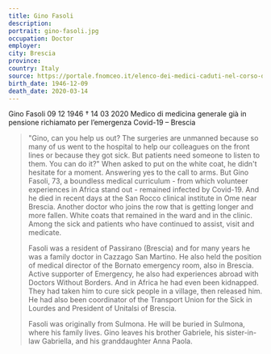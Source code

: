 ```yaml
---
title: Gino Fasoli
description: 
portrait: gino-fasoli.jpg
occupation: Doctor
employer: 
city: Brescia
province: 
country: Italy 
source: https://portale.fnomceo.it/elenco-dei-medici-caduti-nel-corso-dellepidemia-di-covid-19/, https://www.corriere.it/cronache/20_marzo_21/coronavirus-morto-medico-gino-fasoli-era-rientrato-pensione-9e7d0f66-6b35-11ea-8bdc-8d7efa0d8720.shtml
birth_date: 1946-12-09
death_date: 2020-03-14
---
```


Gino Fasoli 09 12 1946 † 14 03 2020
Medico di medicina generale già in pensione richiamato per l’emergenza Covid-19 – Brescia

> "Gino, can you help us out? The surgeries are unmanned because so many of us went to the hospital to help our colleagues on the front lines or because they got sick. But patients need someone to listen to them. You can do it?" When asked to put on the white coat, he didn't hesitate for a moment. Answering yes to the call to arms. But Gino Fasoli, 73, a boundless medical curriculum - from which volunteer experiences in Africa stand out - remained infected by Covid-19. And he died in recent days at the San Rocco clinical institute in Ome near Brescia. Another doctor who joins the row that is getting longer and more fallen. White coats that remained in the ward and in the clinic. Among the sick and patients who have continued to assist, visit and medicate.
> 
> Fasoli was a resident of Passirano (Brescia) and for many years he was a family doctor in Cazzago San Martino. He also held the position of medical director of the Bornato emergency room, also in Brescia. Active supporter of Emergency, he also had experiences abroad with Doctors Without Borders. And in Africa he had even been kidnapped. They had taken him to cure sick people in a village, then released him. He had also been coordinator of the Transport Union for the Sick in Lourdes and President of Unitalsi of Brescia.
> 
> Fasoli was originally from Sulmona. He will be buried in Sulmona, where his family lives. Gino leaves his brother Gabriele, his sister-in-law Gabriella, and his granddaughter Anna Paola.